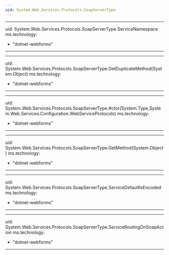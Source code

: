 ```yaml
---
uid: System.Web.Services.Protocols.SoapServerType
---
```


---
uid: System.Web.Services.Protocols.SoapServerType.ServiceNamespace
ms.technology: 
  - "dotnet-webforms"
---

---
uid: System.Web.Services.Protocols.SoapServerType.GetDuplicateMethod(System.Object)
ms.technology: 
  - "dotnet-webforms"
---

---
uid: System.Web.Services.Protocols.SoapServerType.#ctor(System.Type,System.Web.Services.Configuration.WebServiceProtocols)
ms.technology: 
  - "dotnet-webforms"
---

---
uid: System.Web.Services.Protocols.SoapServerType.GetMethod(System.Object)
ms.technology: 
  - "dotnet-webforms"
---

---
uid: System.Web.Services.Protocols.SoapServerType.ServiceDefaultIsEncoded
ms.technology: 
  - "dotnet-webforms"
---

---
uid: System.Web.Services.Protocols.SoapServerType.ServiceRoutingOnSoapAction
ms.technology: 
  - "dotnet-webforms"
---
